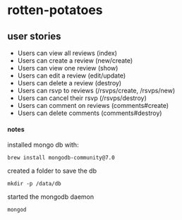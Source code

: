 # rotten-potatoes

## user stories

- Users can view all reviews (index)
- Users can create a review (new/create)
- Users can view one review (show)
- Users can edit a review (edit/update)
- Users can delete a review (destroy)
- Users can rsvp to reviews (/rsvps/create, /rsvps/new)
- Users can cancel their rsvp (/rsvps/destroy)
- Users can comment on reviews (comments#create)
- Users can delete comments (comments#destroy)

#### notes

installed mongo db with:

`brew install mongodb-community@7.0`

created a folder to save the db

`mkdir -p /data/db`

started the mongodb daemon

`mongod`

